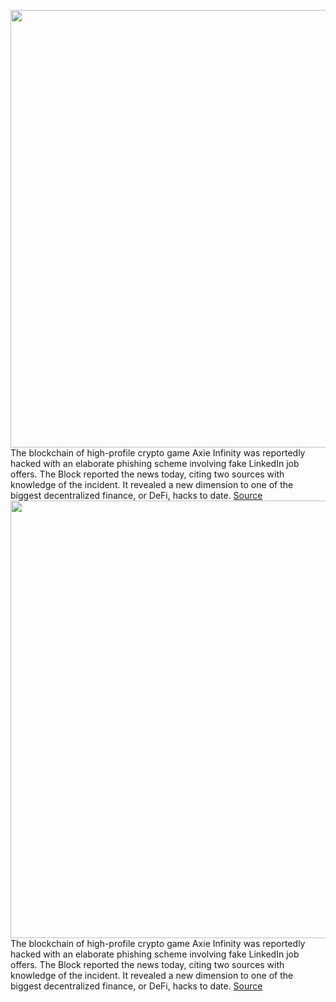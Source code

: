 <img src='https://cdn.vox-cdn.com/thumbor/7RL-uL3QkJhGEH6knJsi7Af45_c=/0x0:984x692/1200x800/filters:focal(414x268:570x424)/cdn.vox-cdn.com/uploads/chorus_image/image/71051571/axie_infinity_oorigin_pic.0.jpg' width='700px' /><br/>
The blockchain of high-profile crypto game Axie Infinity was reportedly hacked with an elaborate phishing scheme involving fake LinkedIn job offers. The Block reported the news today, citing two sources with knowledge of the incident. It revealed a new dimension to one of the biggest decentralized finance, or DeFi, hacks to date.
<a href='https://www.theverge.com/2022/7/6/23196713/axie-infinity-ronin-blockchain-hack-phishing-linkedin-job-offer'> Source <a/><img src='https://cdn.vox-cdn.com/thumbor/7RL-uL3QkJhGEH6knJsi7Af45_c=/0x0:984x692/1200x800/filters:focal(414x268:570x424)/cdn.vox-cdn.com/uploads/chorus_image/image/71051571/axie_infinity_oorigin_pic.0.jpg' width='700px' /><br/>
The blockchain of high-profile crypto game Axie Infinity was reportedly hacked with an elaborate phishing scheme involving fake LinkedIn job offers. The Block reported the news today, citing two sources with knowledge of the incident. It revealed a new dimension to one of the biggest decentralized finance, or DeFi, hacks to date.
<a href='https://www.theverge.com/2022/7/6/23196713/axie-infinity-ronin-blockchain-hack-phishing-linkedin-job-offer'> Source <a/>